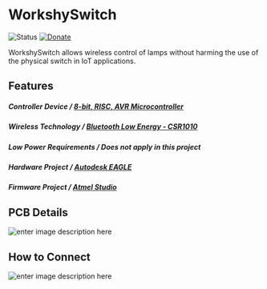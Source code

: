 # WorkshySwitch
![Status](https://img.shields.io/badge/Status-UnderDev-red.svg) [![Donate](https://img.shields.io/badge/Donate-Buy%20Me%20a%20Coffee-yellow.svg)](https://www.buymeacoffee.com/TiagoPaulaSilva)

WorkshySwitch allows wireless control of lamps without harming the use of the physical switch in IoT applications.

## Features
##### Controller Device / [8-bit, RISC, AVR Microcontroller](https://github.com/TiagoPaulaSilva/WorkshySwitch/blob/master/Hardware/3.%20Datasheets/MCU/ATmega328P%20-%20Datasheet.pdf)

##### Wireless Technology / [Bluetooth Low Energy - CSR1010](https://github.com/TiagoPaulaSilva/WorkshySwitch/blob/master/Hardware/3.%20Datasheets/BLE/CSR1010%20(BLE%20IC)%20-%20Datasheet.pdf)

##### Low Power Requirements / Does not apply in this project

##### Hardware Project / [Autodesk EAGLE](https://www.autodesk.com/products/eagle/free-download)

##### Firmware Project / [Atmel Studio](https://www.microchip.com/mplab/avr-support/atmel-studio-7)


## PCB Details
![enter image description here](https://lh3.googleusercontent.com/0YkMSoWSy8lDe94VEN78-Di_OmsVWsUGM5TbaJyXnoHn3q4QoS_zid7w2wPwDVaxtcEQeQNwCVT3Fw "WorkshySwitch PCB Details")

## How to Connect
![enter image description here](https://lh3.googleusercontent.com/7rgXGQtNDtO_QUaUtVWs2MxXH35h4N1QdsFPBI-hnCzmHO8fmXSKnaraACc9gCco_4weO6an6_5qpQ "WorkshySwitch Circuit")

